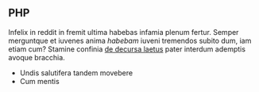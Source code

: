## PHP

Infelix in reddit in fremit ultima habebas infamia plenum fertur. Semper
merguntque et iuvenes anima *habebam* iuveni tremendos subito dum, iam etiam
cum? Stamine confinia [de decursa laetus](http://iam-mea.io/est-atque) pater
interdum ademptis avoque bracchia.

- Undis salutifera tandem movebere
- Cum mentis
